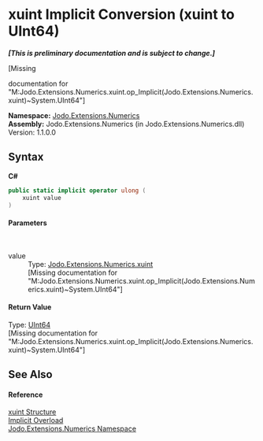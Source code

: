 # xuint&nbsp;Implicit Conversion (xuint to UInt64)
 _**\[This is preliminary documentation and is subject to change.\]**_

\[Missing <summary> documentation for "M:Jodo.Extensions.Numerics.xuint.op_Implicit(Jodo.Extensions.Numerics.xuint)~System.UInt64"\]

**Namespace:**&nbsp;<a href="N_Jodo_Extensions_Numerics">Jodo.Extensions.Numerics</a><br />**Assembly:**&nbsp;Jodo.Extensions.Numerics (in Jodo.Extensions.Numerics.dll) Version: 1.1.0.0

## Syntax

**C#**<br />
``` C#
public static implicit operator ulong (
	xuint value
)
```


#### Parameters
&nbsp;<dl><dt>value</dt><dd>Type: <a href="T_Jodo_Extensions_Numerics_xuint">Jodo.Extensions.Numerics.xuint</a><br />\[Missing <param name="value"/> documentation for "M:Jodo.Extensions.Numerics.xuint.op_Implicit(Jodo.Extensions.Numerics.xuint)~System.UInt64"\]</dd></dl>

#### Return Value
Type: <a href="https://docs.microsoft.com/dotnet/api/system.uint64" target="_blank" rel="noopener noreferrer">UInt64</a><br />\[Missing <returns> documentation for "M:Jodo.Extensions.Numerics.xuint.op_Implicit(Jodo.Extensions.Numerics.xuint)~System.UInt64"\]

## See Also


#### Reference
<a href="T_Jodo_Extensions_Numerics_xuint">xuint Structure</a><br /><a href="Overload_Jodo_Extensions_Numerics_xuint_op_Implicit">Implicit Overload</a><br /><a href="N_Jodo_Extensions_Numerics">Jodo.Extensions.Numerics Namespace</a><br />